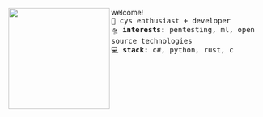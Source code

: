 

<a href="https://i.pinimg.com/originals/9d/9b/d1/9d9bd13afce1a798d22ecfd9897730ed.gif"><img align="left" width="200" src="https://i.pinimg.com/originals/9d/9b/d1/9d9bd13afce1a798d22ecfd9897730ed.gif"></a>  welcome!<br><samp>
  <kbd>🦄</kbd> cys enthusiast + developer </b> <br>
  <kbd>🛸</kbd> <b>interests:</b> pentesting, ml, open source technologies <br>
   <kbd>💻</kbd> <b>stack:</b> c#, python, rust, c <br>
